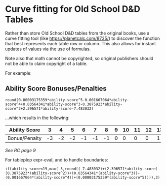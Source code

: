 # Curve fitting for Old School D&D Tables

Rather than store Old School D&D tables from the original books, use a curve fitting tool (like https://planetcalc.com/8735/) to discover the function that best represents each table row or column. This also allows for instant updates of values via the use of formulas.

Note also that math cannot be copyrighted, so original publishers should not be able to claim copyright of a table. 

For example:

## Ability Score Bonuses/Penalties
`round(0.00003175359*ability-score^5-0.001667064*ability-score^4+0.03564341*ability-score^3-0.3875923*ability-score^2+2.396571*ability-score-7.483032)`

...which results in the following:

| Ability Score | 3 | 4 | 5 | 6 | 7 | 8 | 9 | 10 | 11 | 12 | 13 | 14 | 15 | 16 | 17 | 18 |
| --- | --- | --- | --- | --- | --- | --- | --- | --- | --- | --- | --- | --- | --- | --- | --- | --- |
| Bonus/Penalty | -3 | -2 | -2 | -1 | -1 | -1 | 0 | 0 | 0 | 0 | 1 | 1 | 1 | 2 | 2 | 3 |

*See RC page 9*

For tableplop expr-eval, and to handle boundaries:

`if(ability-score<19,max(-3,round((-7.483032)+(2.396571*ability-score)-(0.3875923*(ability-score^2))+(0.03564341*(ability-score^3))-(0.001667064*(ability-score^4))+(0.00003175359*(ability-score^5)))),3)`
